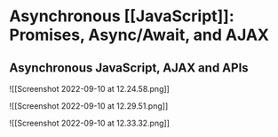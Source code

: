 # Asynchronous [[JavaScript]]: Promises, Async/Await, and AJAX
## Asynchronous JavaScript, AJAX and APIs
![[Screenshot 2022-09-10 at 12.24.58.png]]

![[Screenshot 2022-09-10 at 12.29.51.png]]

![[Screenshot 2022-09-10 at 12.33.32.png]]

